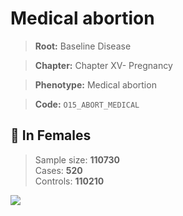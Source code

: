 # Medical abortion

> **Root:** Baseline Disease  

> **Chapter:** Chapter XV- Pregnancy  

> **Phenotype:** Medical abortion  

> **Code:** `O15_ABORT_MEDICAL`

## 👩 In Females  
> Sample size: **110730**  
> Cases: **520**  
> Controls: **110210**
<img src="/Disease/Figures/ALL/Baseline/O15_ABORT_MEDICAL.png"/>
<CsvTable src="/Disease_Data/ALL/Baseline/LG_O15_ABORT_MEDICAL.csv" label="🔍 View full results" />
